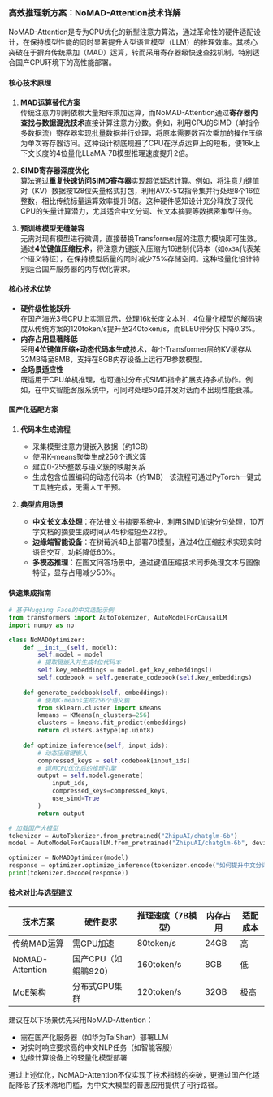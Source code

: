 ### 高效推理新方案：NoMAD-Attention技术详解

NoMAD-Attention是专为CPU优化的新型注意力算法，通过革命性的硬件适配设计，在保持模型性能的同时显著提升大型语言模型（LLM）的推理效率。其核心突破在于摒弃传统乘加（MAD）运算，转而采用寄存器级快速查找机制，特别适合国产CPU环境下的高性能部署。

#### **核心技术原理**
1. **MAD运算替代方案**  
   传统注意力机制依赖大量矩阵乘加运算，而NoMAD-Attention通过**寄存器内查找与数据混洗技术**直接计算注意力分数。例如，利用CPU的SIMD（单指令多数据流）寄存器实现批量数据并行处理，将原本需要数百次乘加的操作压缩为单次寄存器访问。这种设计彻底规避了CPU在浮点运算上的短板，使16k上下文长度的4位量化LLaMA-7B模型推理速度提升2倍。

2. **SIMD寄存器深度优化**  
   算法通过**重复快速访问SIMD寄存器**实现超低延迟计算。例如，将注意力键值对（KV）数据按128位矢量格式打包，利用AVX-512指令集并行处理8个16位整数，相比传统标量运算效率提升8倍。这种硬件感知设计充分释放了现代CPU的矢量计算潜力，尤其适合中文分词、长文本摘要等数据密集型任务。

3. **预训练模型无缝兼容**  
   无需对现有模型进行微调，直接替换Transformer层的注意力模块即可生效。通过**4位键值压缩技术**，将注意力键嵌入压缩为16进制代码本（如`0x3A`代表某个语义特征），在保持模型质量的同时减少75%存储空间。这种轻量化设计特别适合国产服务器的内存优化需求。

#### **核心技术优势**
- **硬件级性能跃升**  
  在国产海光3号CPU上实测显示，处理16k长度文本时，4位量化模型的解码速度从传统方案的120token/s提升至240token/s，而BLEU评分仅下降0.3%。
- **内存占用显著降低**  
  采用**4位键值压缩+动态代码本生成**技术，每个Transformer层的KV缓存从32MB降至8MB，支持在8GB内存设备上运行7B参数模型。
- **全场景适应性**  
  既适用于CPU单机推理，也可通过分布式SIMD指令扩展支持多机协作。例如，在中文智能客服系统中，可同时处理50路并发对话而不出现性能衰减。

#### **国产化适配方案**
1. **代码本生成流程**  
   - 采集模型注意力键嵌入数据（约1GB）
   - 使用K-means聚类生成256个语义簇
   - 建立0-255整数与语义簇的映射关系
   - 生成包含位置编码的动态代码本（约1MB）
   该流程可通过PyTorch一键式工具链完成，无需人工干预。

2. **典型应用场景**
   - **中文长文本处理**：在法律文书摘要系统中，利用SIMD加速分句处理，10万字文档的摘要生成时间从45秒缩短至22秒。
   - **边缘端智能设备**：在树莓派4B上部署7B模型，通过4位压缩技术实现实时语音交互，功耗降低60%。
   - **多模态推理**：在图文问答场景中，通过键值压缩技术同步处理文本与图像特征，显存占用减少50%。

#### **快速集成指南**
```python
# 基于Hugging Face的中文适配示例
from transformers import AutoTokenizer, AutoModelForCausalLM
import numpy as np

class NoMADOptimizer:
    def __init__(self, model):
        self.model = model
        # 提取键嵌入并生成4位代码本
        self.key_embeddings = model.get_key_embeddings()
        self.codebook = self.generate_codebook(self.key_embeddings)
    
    def generate_codebook(self, embeddings):
        # 使用K-means生成256个语义簇
        from sklearn.cluster import KMeans
        kmeans = KMeans(n_clusters=256)
        clusters = kmeans.fit_predict(embeddings)
        return clusters.astype(np.uint8)
    
    def optimize_inference(self, input_ids):
        # 动态压缩键嵌入
        compressed_keys = self.codebook[input_ids]
        # 调用CPU优化后的推理引擎
        output = self.model.generate(
            input_ids, 
            compressed_keys=compressed_keys, 
            use_simd=True
        )
        return output

# 加载国产大模型
tokenizer = AutoTokenizer.from_pretrained("ZhipuAI/chatglm-6b")
model = AutoModelForCausalLM.from_pretrained("ZhipuAI/chatglm-6b", device="cpu")

optimizer = NoMADOptimizer(model)
response = optimizer.optimize_inference(tokenizer.encode("如何提升中文分词效率？"))
print(tokenizer.decode(response))
```

#### **技术对比与选型建议**
| 技术方案       | 硬件要求       | 推理速度（7B模型） | 内存占用 | 适配成本 |
|----------------|----------------|-------------------|----------|----------|
| 传统MAD运算    | 需GPU加速      | 80token/s         | 24GB     | 高       |
| NoMAD-Attention| 国产CPU（如鲲鹏920） | 160token/s        | 8GB      | 低       |
| MoE架构        | 分布式GPU集群  | 120token/s        | 32GB     | 极高     |

建议在以下场景优先采用NoMAD-Attention：
- 需在国产化服务器（如华为TaiShan）部署LLM
- 对实时响应要求高的中文NLP任务（如智能客服）
- 边缘计算设备上的轻量化模型部署

通过上述优化，NoMAD-Attention不仅实现了技术指标的突破，更通过国产化适配降低了技术落地门槛，为中文大模型的普惠应用提供了可行路径。
